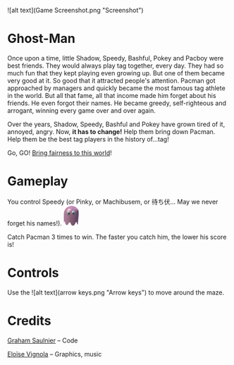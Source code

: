 ![alt text](Game Screenshot.png "Screenshot")

# Ghost-Man

Once upon a time, little Shadow, Speedy, Bashful, Pokey and Pacboy were best friends. They would always play tag together, every day. They had so much fun that they kept playing even growing up. But one of them became very good at it. So good that it attracted people's attention. Pacman got approached by managers and quickly became the most famous tag athlete in the world. But all that fame, all that income made him forget about his friends. He even forgot their names. He became greedy, self-righteous and arrogant, winning every game over and over again. 

Over the years, Shadow, Speedy, Bashful and Pokey have grown tired of it, annoyed, angry. Now, **it has to change!** Help them bring down Pacman. Help them be the best tag players in the history of...tag!

Go, GO! [Bring fairness to this world](http://planteaustudios.github.io/game-off-2013)! 

# Gameplay

You control Speedy (or Pinky, or Machibusem, or 待ち伏… May we never forget his names!). ![alt text](Speedy.png "Speedy")

Catch Pacman 3 times to win. The faster you catch him, the lower his score is!

# Controls

Use the ![alt text](arrow keys.png "Arrow keys")  to move around the maze. 

# Credits

[Graham Saulnier](https://github.com/boumbles) – Code

[Eloïse Vignola](https://github.com/Erevu) – Graphics, music
